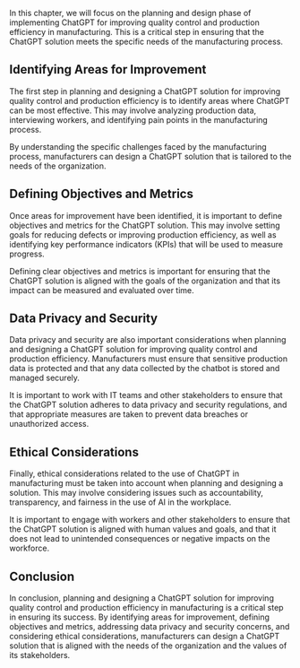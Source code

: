 

In this chapter, we will focus on the planning and design phase of implementing ChatGPT for improving quality control and production efficiency in manufacturing. This is a critical step in ensuring that the ChatGPT solution meets the specific needs of the manufacturing process.

Identifying Areas for Improvement
---------------------------------

The first step in planning and designing a ChatGPT solution for improving quality control and production efficiency is to identify areas where ChatGPT can be most effective. This may involve analyzing production data, interviewing workers, and identifying pain points in the manufacturing process.

By understanding the specific challenges faced by the manufacturing process, manufacturers can design a ChatGPT solution that is tailored to the needs of the organization.

Defining Objectives and Metrics
-------------------------------

Once areas for improvement have been identified, it is important to define objectives and metrics for the ChatGPT solution. This may involve setting goals for reducing defects or improving production efficiency, as well as identifying key performance indicators (KPIs) that will be used to measure progress.

Defining clear objectives and metrics is important for ensuring that the ChatGPT solution is aligned with the goals of the organization and that its impact can be measured and evaluated over time.

Data Privacy and Security
-------------------------

Data privacy and security are also important considerations when planning and designing a ChatGPT solution for improving quality control and production efficiency. Manufacturers must ensure that sensitive production data is protected and that any data collected by the chatbot is stored and managed securely.

It is important to work with IT teams and other stakeholders to ensure that the ChatGPT solution adheres to data privacy and security regulations, and that appropriate measures are taken to prevent data breaches or unauthorized access.

Ethical Considerations
----------------------

Finally, ethical considerations related to the use of ChatGPT in manufacturing must be taken into account when planning and designing a solution. This may involve considering issues such as accountability, transparency, and fairness in the use of AI in the workplace.

It is important to engage with workers and other stakeholders to ensure that the ChatGPT solution is aligned with human values and goals, and that it does not lead to unintended consequences or negative impacts on the workforce.

Conclusion
----------

In conclusion, planning and designing a ChatGPT solution for improving quality control and production efficiency in manufacturing is a critical step in ensuring its success. By identifying areas for improvement, defining objectives and metrics, addressing data privacy and security concerns, and considering ethical considerations, manufacturers can design a ChatGPT solution that is aligned with the needs of the organization and the values of its stakeholders.
